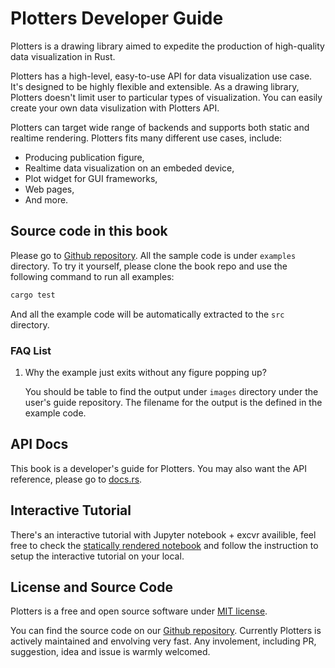 # Plotters Developer Guide

Plotters is a drawing library aimed to expedite the production of high-quality data visualization in Rust.

Plotters has a high-level, easy-to-use API for data visualization use case. It's designed to be highly flexible and extensible. As a drawing library, Plotters doesn't limit user to particular types of visualization. You can easily create your own data visulization with Plotters API.

Plotters can target wide range of backends and supports both static and realtime rendering. Plotters fits many different use cases, include:

- Producing publication figure,
- Realtime data visualization on an embeded device,
- Plot widget for GUI frameworks,
- Web pages,
- And more.

## Source code in this book

Please go to [Github repository](https://github.com/plotters-rs/guide). All the sample code is under `examples`
directory. 
To try it yourself, please clone the book repo and use the following command to run all examples:

```bash
cargo test 
```

And all the example code will be automatically extracted to the `src` directory.

### FAQ List

1. Why the example just exits without any figure popping up?

    You should be table to find the output under `images` directory under the user's guide repository. 
    The filename for the output is the defined in the example code.

## API Docs

This book is a developer's guide for Plotters. You may also want the API reference, please go to [docs.rs](https://docs.rs/plotters).

## Interactive Tutorial

There's an interactive tutorial with Jupyter notebook + excvr availible, feel free to check the [statically rendered notebook](https://plotters-rs.github.io/plotters-doc-data/evcxr-jupyter-integration.html)
and follow the instruction to setup the interactive tutorial on your local.

## License and Source Code

Plotters is a free and open source software under [MIT license](https://github.com/38/plotters/blob/master/LICENSE). 

You can find the source code on our [Github repository](https://github.com/38/plotters). 
Currently Plotters is actively maintained and envolving very fast. Any involement, 
including PR, suggestion, idea and issue is warmly welcomed.
